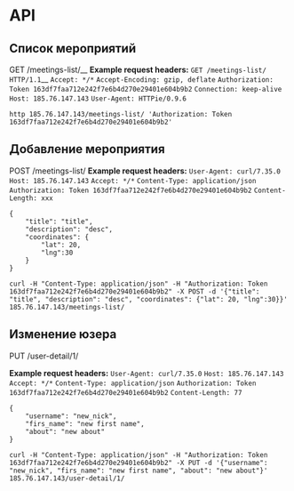 API
===
Список мероприятий
------------------
GET /meetings-list/__
**Example request headers:**
`GET /meetings-list/ HTTP/1.1`__
`Accept: */*`
`Accept-Encoding: gzip, deflate`
`Authorization: Token 163df7faa712e242f7e6b4d270e29401e604b9b2`
`Connection: keep-alive`
`Host: 185.76.147.143`
`User-Agent: HTTPie/0.9.6`

`http 185.76.147.143/meetings-list/ 'Authorization: Token 163df7faa712e242f7e6b4d270e29401e604b9b2'`

Добавление мероприятия
----------------------
POST /meetings-list/
**Example request headers:**
`User-Agent: curl/7.35.0`
`Host: 185.76.147.143`
`Accept: */*`
`Content-Type: application/json`
`Authorization: Token 163df7faa712e242f7e6b4d270e29401e604b9b2`
`Content-Length: xxx`

```
{
    "title": "title", 
    "description": "desc", 
    "coordinates": {
        "lat": 20, 
        "lng":30
    }
}
```
`curl -H "Content-Type: application/json" -H "Authorization: Token 163df7faa712e242f7e6b4d270e29401e604b9b2" -X POST -d '{"title": "title", "description": "desc", "coordinates": {"lat": 20, "lng":30}}' 185.76.147.143/meetings-list/`

Изменение юзера
---------------
PUT /user-detail/1/

**Example request headers:**
`User-Agent: curl/7.35.0`
`Host: 185.76.147.143`
`Accept: */*`
`Content-Type: application/json`
`Authorization: Token 163df7faa712e242f7e6b4d270e29401e604b9b2`
`Content-Length: 77`

```
{
    "username": "new_nick", 
    "firs_name": "new first name", 
    "about": "new about"
}
```
`curl -H "Content-Type: application/json" -H "Authorization: Token 163df7faa712e242f7e6b4d270e29401e604b9b2" -X PUT -d '{"username": "new_nick", "firs_name": "new first name", "about": "new about"}' 185.76.147.143/user-detail/1/`